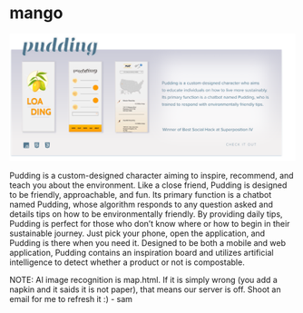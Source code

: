 # mango
![Pudding Overview](https://github.com/Queenie-Lau/mango/blob/master/pudding.png)

Pudding is a custom-designed character aiming to inspire, recommend, and teach you about the environment. Like a close friend, Pudding is designed to be friendly, approachable, and fun. Its primary function is a chatbot named Pudding, whose algorithm responds to any question asked and details tips on how to be environmentally friendly. By providing daily tips, Pudding is perfect for those who don’t know where or how to begin in their sustainable journey. Just pick your phone, open the application, and Pudding is there when you need it. Designed to be both a mobile and web application, Pudding contains an inspiration board and utilizes artificial intelligence to detect whether a product or not is compostable.

NOTE: AI image recognition is map.html. If it is simply wrong (you add a napkin and it saids it is not paper), that means our server is off. Shoot an email for me to refresh it :) - sam 
